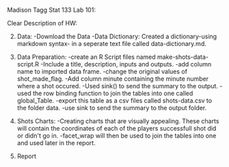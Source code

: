 Madison Tagg
Stat 133
Lab 101:


Clear Description of HW:


2. Data:
  -Download the Data
  -Data Dictionary:
    Created a dictionary-using markdown syntax- in a seperate text file called data-dictionary.md.

3. Data Preparation:
  -create an R Script files named make-shots-data-script.R
  -Include a title, description, inputs and outputs.
  -add column name to imported data frame.
  -change the original values of shot_made_flag.
  -Add column minute containing the minute number where a shot occured.
  -Used sink() to send the summary to the output.
  -used the row binding function to join the tables into one called global_Table.
  -export this table as a csv files called shots-data.csv to the folder data.
  -use sink to send the summary to the output folder.
  
4. Shots Charts:
  -Creating charts that are visually appealing. These charts will contain the coordinates of each of the players successfull shot did or didn't go in.
  -facet_wrap will then be used to join the tables into one and used later in the report.
  
5. Report